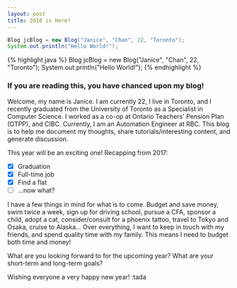 ```yaml
---
layout: post
title: 2018 is Here!
---
```


``` java
Blog jcBlog = new Blog("Janice", "Chan", 22, "Toronto");
System.out.println("Hello World!");
```

{% highlight java %}
Blog jcBlog = new Blog("Janice", "Chan", 22, "Toronto");
System.out.println("Hello World!");
{% endhighlight %}

### If you are reading this, you have chanced upon my blog! 
Welcome, my name is Janice. I am currently 22, I live in Toronto, and I recently graduated from the University of Toronto as a Specialist in Computer Science. I worked as a co-op at Ontario Teachers' Pension Plan (OTPP), and CIBC. Currently, I am an Automation Engineer at RBC. This blog is to help me document my thoughts, share tutorials/interesting content, and generate discussion.  

This year will be an exciting one! Recapping from 2017:
- [x] Graduation
- [x] Full-time job
- [x] Find a flat
- [ ] ...now what?

I have a few things in mind for what is to come. Budget and save money, swim twice a week, sign up for driving school, pursue a CFA, sponsor a child, adopt a cat, consider/consult for a phoenix tattoo, travel to Tokyo and Osaka, cruise to Alaska... 
Over everything, I want to keep in touch with my friends, and spend quality time with my family. This means I need to budget both time and money!

What are you looking forward to for the upcoming year? What are your short-term and long-term goals? 

Wishing everyone a very happy new year! :tada